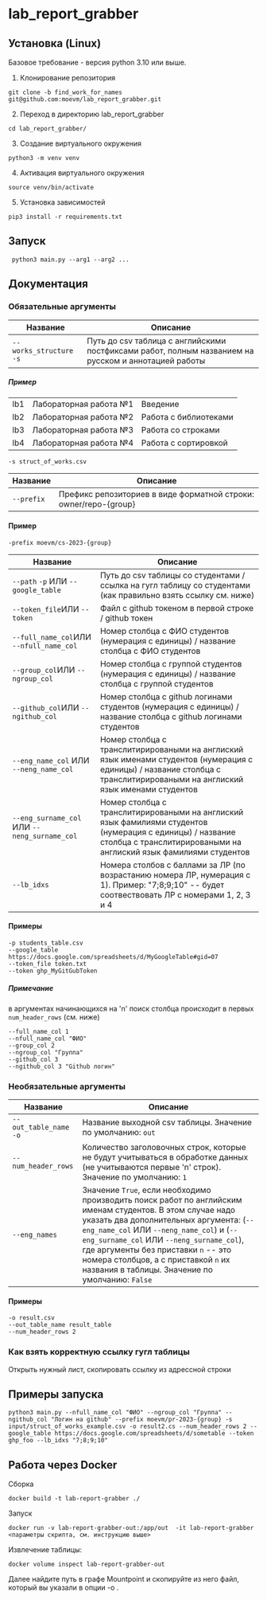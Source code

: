 

# lab_report_grabber
## Установка (Linux)

Базовое требование - версия python 3.10 или выше. 

1. Клонирование репозитория 

```git clone -b find_work_for_names git@github.com:moevm/lab_report_grabber.git```

2. Переход в директорию lab_report_grabber

```cd lab_report_grabber/```

3. Создание виртуального окружения

```python3 -m venv venv```

4. Активация виртуального окружения

```source venv/bin/activate```

5. Установка зависимостей

```pip3 install -r requirements.txt```

## Запуск
``` python3 main.py --arg1 --arg2 ...``` 
## Документация
### Обязательные аргументы
| Название | Описание                                                     |
|----------|--------------------------------------------------------------|
| `--works_structure` `-s`   | Путь до сsv таблица с английскими постфиксами работ, полным названием на русском и аннотацией работы          |
##### Пример
|  |  ||
|--|--|--|
|lb1|Лабораторная работа №1|Введение|
|lb2|Лабораторная работа №2|Работа с библиотеками|
|lb3|Лабораторная работа №3|Работа со строками|
|lb4|Лабораторная работа №4|Работа с сортировкой|

`-s struct_of_works.csv`
<br/>

| Название | Описание                                                     |
|----------|--------------------------------------------------------------|
| `--prefix`   | Префикс репозиториев в виде форматной строки: owner/repo-{group}|
#### Пример
`-prefix moevm/cs-2023-{group}`
<br/>

| Название | Описание                                                     |
|----------|--------------------------------------------------------------|
| `--path` `-p` ИЛИ `--google_table`  | Путь до csv таблицы со студентами / ссылка на гугл таблицу со студентами (как правильно взять ссылку см. ниже)|
|`--token_file`ИЛИ `--token`| Файл с github токеном в первой строке / github токен 
|`--full_name_col`ИЛИ `--nfull_name_col`| Номер столбца с ФИО студентов (нумерация с единицы) / название столбца с ФИО студентов|
|`--group_col`ИЛИ `--ngroup_col`| Номер столбца с группой студентов (нумерация с единицы) / название столбца с группой студентов|
|`--github_col`ИЛИ `--ngithub_col`| Номер столбца с github логинами студентов (нумерация с единицы) / название столбца с github логинами студентов|студентов|
|`--eng_name_col` ИЛИ `--neng_name_col`|Номер столбца с транслитирироваными на англиский язык именами студентов (нумерация с единицы) / название столбца с транслитирироваными на англиский язык именами студентов|
|`--eng_surname_col` ИЛИ `--neng_surname_col`|Номер столбца с транслитирироваными на англиский язык фамилиями студентов (нумерация с единицы) / название столбца с транслитирироваными на англиский язык фамилиями студентов|
|`--lb_idxs`| Номера столбов с баллами за ЛР (по возрастанию номера ЛР, нумерация с 1). Пример: "7;8;9;10" -- будет соотвествовать ЛР с номерами 1, 2, 3 и 4|
#### Примеры
`-p students_table.csv`\
 `--google_table https://docs.google.com/spreadsheets/d/MyGoogleTable#gid=07` \
 `--token_file token.txt` \
 `--token ghp_MyGitGubToken`
 ##### Примечание
 в аргументах начинающихся на 'n' поиск столбца происходит в первых `num_header_rows` (см. ниже)
 
 `--full_name_col 1`\
 `--nfull_name_col "ФИО"`\
 `--group_col 2`\
 `--ngroup_col "Группа"`\
 `--github_col 3`\
 `--ngithub_col 3 "Github логин"`

### Необязательные аргументы
| Название | Описание                                                     |
|----------|--------------------------------------------------------------|
| `--out_table_name` `-o`  | Название выходной csv таблицы. Значение по умолчанию: `out`|
| `--num_header_rows` | Количество заголовочных строк, которые не будут учитываться в обработке данных (не учитываются первые 'n' строк). Значение по умолчанию: `1`|
|`--eng_names`|Значение `True`, если необходимо производить поиск работ по английским именам студентов. В этом случае надо указать два дополнительных аргумента: (`--eng_name_col` ИЛИ `--neng_name_col`) и (`--eng_surname_col` ИЛИ `--neng_surname_col`), где аргументы без приставки `n` -- это номера столбцов, а с приставкой `n` их названия в таблицы. Значение по умолчанию: `False`|
#### Примеры
`-o result.csv`\
`--out_table_name result_table` \
`--num_header_rows 2`
### Как взять корректную ссылку гугл таблицы
Открыть нужный лист, скопировать ссылку из адрессной строки

## Примеры запуска
```python3 main.py --nfull_name_col "ФИО" --ngroup_col "Группа" --ngithub_col "Логин на github" --prefix moevm/pr-2023-{group} -s input/struct_of_works_example.csv -o result2.cs --num_header_rows 2 --google_table https://docs.google.com/spreadsheets/d/sometable --token ghp_foo --lb_idxs "7;8;9;10"```


## Работа через Docker

Сборка 

```
docker build -t lab-report-grabber ./
```


Запуск 

```
docker run -v lab-report-grabber-out:/app/out  -it lab-report-grabber <параметры скрипта, см. инструкцию выше>
```

Извлечение таблицы:

```
docker volume inspect lab-report-grabber-out
```

Далее найдите путь в графе Mountpoint и скопируйте из него файл, который вы указали в опции -o .

